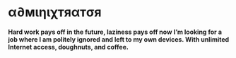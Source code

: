 # α∂мιηιχтяαтσя 

__Hard work pays off in the future, laziness pays off now__
__I’m looking for a job where I am politely ignored and left to my own devices. With unlimited Internet access, doughnuts, and coffee.__
